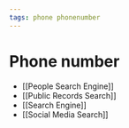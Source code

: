 ```yaml
---
tags: phone phonenumber
---
```


# Phone number
- [[People Search Engine]]
- [[Public Records Search]]
- [[Search Engine]]
- [[Social Media Search]]
